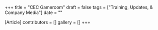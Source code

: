 +++
title = "CEC Gameroom"
draft = false
tags = ["Training, Updates, & Company Media"]
date = ""

[Article]
contributors = []
gallery = []
+++